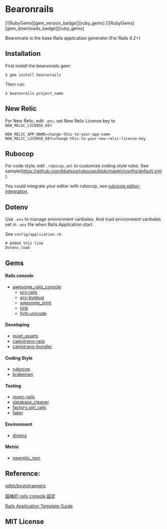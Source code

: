 # Bearonrails

[![RubyGems][gem_version_badge]][ruby_gems]
[![RubyGems][gem_downloads_badge]][ruby_gems]

Bearonrails is the base Rails application generator.(For Rails 4.2+)

## Installation

First install the bearonrails gem:

    $ gem install bearonrails

Then run:

    $ bearonrails project_name

## New Relic

For New Relic, edit `.env`, set New Relic License key to `NEW_RELIC_LICENSE_KEY`

```shell
NEW_RELIC_APP_NAME=change-this-to-your-app-name
NEW_RELIC_LICENSE_KEY=change-this-to-your-new-relic-license-key

```

## Rubocop

For code style, edit `.rubocop.yml` to customize coding style rules. See sample(https://github.com/bbatsov/rubocop/blob/master/config/default.yml).

You could integrate your editor with rubocop, see [rubocop editor-integration](https://github.com/bbatsov/rubocop#editor-integration).

## Dotenv

Use `.env` to manage environment varibales. And load environment varibales set in `.env` file when Rails Application start.

See `config/application.rb`

```
# Added this line
Dotenv.load
```

## Gems

#### Rails console

* [awesome_rails_console](https://github.com/michaeldv/awesome_print)
  * [pry-rails](https://github.com/rweng/pry-rails)
  * [pry-byebug](https://github.com/deivid-rodriguez/pry-byebug)
  * [awesome_print](https://github.com/michaeldv/awesome_print)
  * [hirb](https://github.com/cldwalker/hirb)
  * [hirb-unicode](https://github.com/miaout17/hirb-unicode)

#### Developing

* [quiet_assets](https://github.com/evrone/quiet_assets)
* [capistrano-rails](https://github.com/capistrano/rails/)
* [capistrano-bundler](https://github.com/capistrano/bundler/)

#### Coding Style

* [rubocop](https://github.com/bbatsov/rubocop)
* [brakeman](https://github.com/presidentbeef/brakeman)

#### Testing

* [rspec-rails](https://github.com/rspec/rspec-rails)
* [database_cleaner](https://github.com/DatabaseCleaner/database_cleaner)
* [factory_girl_rails](https://github.com/thoughtbot/factory_girl_rails)
* [faker](https://github.com/stympy/faker)

#### Environment

* [dotenv](https://github.com/bkeepers/dotenv)

#### Metric

* [newrelic_rpm](https://github.com/newrelic/rpm)

## Reference:

[xdite/bootstrappers](https://github.com/xdite/bootstrappers)

[超棒的 rails console 設定](http://toyroom.bruceli.net/tw/2014/08/13/awesome-rails-console-customization-using-pry.html)

[Rails Application Template Guide](http://guides.rubyonrails.org/rails_application_templates.html)

## MIT License

